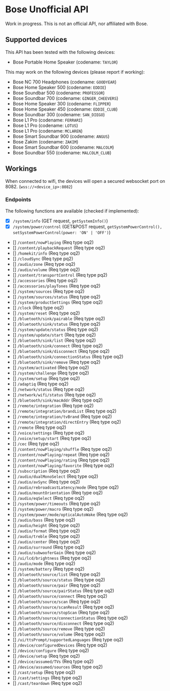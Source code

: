 # Bose Unofficial API

Work in progress. This is not an official API, nor affiliated with Bose.

## Supported devices

This API has been tested with the following devices:

- Bose Portable Home Speaker (codename: `TAYLOR`)

This may work on the following devices (please report if working):

- Bose NC 700 Headphones (codename: `GOODYEAR`)
- Bose Home Speaker 500 (codename: `EDDIE`)
- Bose Soundbar 500 (codename: `PROFESSOR`)
- Bose Soundbar 700 (codename: `GINGER_CHEEVERS`)
- Bose Home Speaker 300 (codename: `FLIPPER`)
- Bose Home Speaker 450 (codename: `EDDIE_CLUB`)
- Bose Soundbar 300 (codename: `SAN_DIEGO`)
- Bose L1 Pro (codename: `FERRARI`)
- Bose L1 Pro (codename: `LOTUS`)
- Bose L1 Pro (codename: `MCLAREN`)
- Bose Smart Soundbar 900 (codename: `ANGUS`)
- Bose Zakim (codename: `ZAKIM`)
- Bose Smart Soundbar 600 (codename: `MALCOLM`)
- Bose Soundbar 550 (codename: `MALCOLM_CLUB`)

## Workings

When connected to wifi, the devices will open a secured websocket port on 8082. (`wss://<device_ip>:8082`)

### Endpoints

The following functions are available (checked if implemented):

- [x] `/system/info` (GET request, `getSystemInfo()`)
- [x] `/system/power/control` (GET&POST request, `getSystemPowerControl(), setSystemPowerControl(power: 'ON' | 'OFF')`)
- [] `/content/nowPlaying` (Req type oq2)
- [] `/content/playbackRequest` (Req type oq2)
- [] `/homekit/info` (Req type oq2)
- [] `/cloudSync` (Req type pq2)
- [] `/audio/zone` (Req type oq2)
- [] `/audio/volume` (Req type oq2)
- [] `/content/transportControl` (Req type pq2)
- [] `/accessories` (Req type oq2)
- [] `/accessories/playTones` (Req type oq2)
- [] `/system/sources` (Req type oq2)
- [] `/system/sources/status` (Req type oq2)
- [] `/system/productSettings` (Req type oq2)
- [] `/clock` (Req type oq2)
- [] `/system/reset` (Req type oq2)
- [] `/bluetooth/sink/pairable` (Req type oq2)
- [] `/bluetooth/sink/status` (Req type oq2)
- [] `/system/update/status` (Req type oq2)
- [] `/system/update/start` (Req type oq2)
- [] `/bluetooth/sink/list` (Req type oq2)
- [] `/bluetooth/sink/connect` (Req type oq2)
- [] `/bluetooth/sink/disconnect` (Req type oq2)
- [] `/bluetooth/sink/connectionStatus` (Req type oq2)
- [] `/bluetooth/sink/remove` (Req type oq2)
- [] `/system/activated` (Req type oq2)
- [] `/system/challenge` (Req type oq2)
- [] `/system/setup` (Req type oq2)
- [] `/adaptiq` (Req type oq2)
- [] `/network/status` (Req type oq2)
- [] `/network/wifi/status` (Req type oq2)
- [] `/bluetooth/sink/macAddr` (Req type oq2)
- [] `/remote/integration` (Req type oq2)
- [] `/remote/integration/brandList` (Req type oq2)
- [] `/remote/integration/tvBrand` (Req type oq2)
- [] `/remote/integration/directEntry` (Req type oq2)
- [] `/remote` (Req type oq2)
- [] `/voice/settings` (Req type oq2)
- [] `/voice/setup/start` (Req type oq2)
- [] `/cec` (Req type oq2)
- [] `/content/nowPlaying/shuffle` (Req type oq2)
- [] `/content/nowPlaying/repeat` (Req type oq2)
- [] `/content/nowPlaying/rating` (Req type oq2)
- [] `/content/nowPlaying/favorite` (Req type oq2)
- [] `/subscription` (Req type oq2)
- [] `/audio/dualMonoSelect` (Req type oq2)
- [] `/audio/avSync` (Req type oq2)
- [] `/audio/rebroadcastLatency/mode` (Req type oq2)
- [] `/audio/mountOrientation` (Req type oq2)
- [] `/audio/eqSelect` (Req type oq2)
- [] `/system/power/timeouts` (Req type oq2)
- [] `/system/power/macro` (Req type oq2)
- [] `/system/power/mode/opticalAutoWake` (Req type oq2)
- [] `/audio/bass` (Req type oq2)
- [] `/audio/height` (Req type oq2)
- [] `/audio/format` (Req type oq2)
- [] `/audio/treble` (Req type oq2)
- [] `/audio/center` (Req type oq2)
- [] `/audio/surround` (Req type oq2)
- [] `/audio/subwooferGain` (Req type oq2)
- [] `/ui/lcd/brightness` (Req type oq2)
- [] `/audio/mode` (Req type oq2)
- [] `/system/battery` (Req type oq2)
- [] `/bluetooth/source/list` (Req type oq2)
- [] `/bluetooth/source/status` (Req type oq2)
- [] `/bluetooth/source/pair` (Req type oq2)
- [] `/bluetooth/source/pairStatus` (Req type oq2)
- [] `/bluetooth/source/connect` (Req type oq2)
- [] `/bluetooth/source/scan` (Req type oq2)
- [] `/bluetooth/source/scanResult` (Req type oq2)
- [] `/bluetooth/source/stopScan` (Req type oq2)
- [] `/bluetooth/source/connectionStatus` (Req type oq2)
- [] `/bluetooth/source/disconnect` (Req type oq2)
- [] `/bluetooth/source/remove` (Req type oq2)
- [] `/bluetooth/source/volume` (Req type oq2)
- [] `/ui/ttsPrompt/supportedLanguages` (Req type oq2)
- [] `/device/configuredDevices` (Req type oq2)
- [] `/device/configure` (Req type oq2)
- [] `/device/setup` (Req type oq2)
- [] `/device/assumed/TVs` (Req type oq2)
- [] `/device/assumed/sources` (Req type oq2)
- [] `/cast/setup` (Req type oq2)
- [] `/cast/settings` (Req type oq2)
- [] `/cast/teardown` (Req type oq2)
